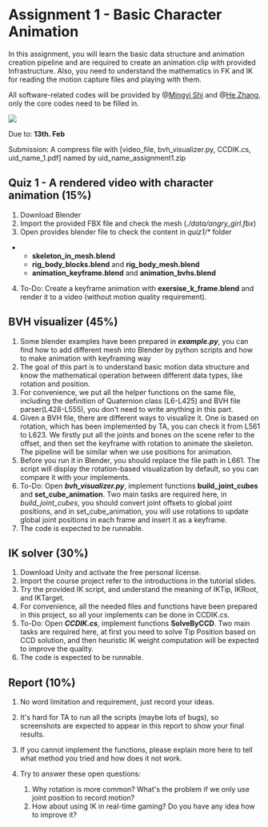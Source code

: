 # Assignment 1 - Basic Character Animation

In this assignment, you will learn the basic data structure and animation creation pipeline and are required to create an animation clip with provided Infrastructure. Also, you need to understand the mathematics in FK and IK for reading the motion capture files and playing with them.

All software-related codes will be provided by @[Mingyi Shi](https://rubbly.cn/) and @[He Zhang](https://cghezhang.github.io/), only the core codes need to be filled in.

![](https://user-images.githubusercontent.com/7709951/150998067-5652b8aa-54fc-43e4-8eb6-2020ebe2067c.png)

Due to: **13th. Feb**

Submission: A compress file with [video_file, bvh_visualizer.py, CCDIK.cs, uid_name_1.pdf] named by uid_name_assignment1.zip 



## Quiz 1 - A rendered video with character animation (15%)

1. Download Blender
2. Import the provided FBX file and check the mesh (*./data/angry_girl.fbx*)
3. Open provides blender file to check the content in *quiz1/\** folder 

- - **skeleton_in_mesh.blend**   
  - **rig_body_blocks.blend** and **rig_body_mesh.blend**
  - **animation_keyframe.blend** and **animation_bvhs.blend**

4. To-Do: Create a keyframe animation with **exersise_k_frame.blend** and render it to a video (without motion quality requirement).



## BVH visualizer  (45%)

1. Some blender examples have been prepared in ***example.py***, you can find how to add different mesh into Blender by python scripts and how to make animation with keyframing way
2. The goal of this part is to understand basic motion data structure and know the mathematical operation between different data types, like rotation and position.
3. For convenience, we put all the helper functions on the same file, including the definition of Quaternion class (L6-L425) and BVH file parser(L428-L555), you don't need to write anything in this part. 
4. Given a BVH file, there are different ways to visualize it. One is based on rotation, which has been implemented by TA, you can check it from L561 to L623. We firstly put all the joints and bones on the scene refer to the offset, and then set the keyframe with rotation to animate the skeleton. The pipeline will be similar when we use positions for animation.
5. Before you run it in Blender, you should replace the file path in L661. The script will display the rotation-based visualization by default, so you can compare it with your implements.
6. To-Do: Open ***bvh_visualizer.py***, implement functions **build_joint_cubes** and **set_cube_animation**. Two main tasks are required here, in *build_joint_cubes*, you should convert joint offsets to global joint positions, and in set_cube_animation, you will use rotations to update global joint positions in each frame and insert it as a keyframe. 
7. The code is expected to be runnable.



## IK solver (30%)

1. Download Unity and activate the free personal license.
2. Import the course project refer to the introductions in the tutorial slides.
3. Try the provided IK script, and understand the meaning of IKTip, IKRoot, and IKTarget.
4. For convenience, all the needed files and functions have been prepared in this project, so all your implements can be done in CCDIK.cs.
5. To-Do: Open ***CCDIK.cs***, implement functions **SolveByCCD**. Two main tasks are required here, at first you need to solve Tip Position based on CCD solution, and then heuristic IK weight computation will be expected to improve the quality. 
6. The code is expected to be runnable.



## Report (10%)

1. No word limitation and requirement, just record your ideas. 

2. It's hard for TA to run all the scripts (maybe lots of bugs), so screenshots are expected to appear in this report to show your final results.

3. If you cannot implement the functions, please explain more here to tell what method you tried and how does it not work. 

4. Try to answer these open questions:

    1. Why rotation is more common? What's the problem if we only use joint position to record motion?
    2. How about using IK in real-time gaming? Do you have any idea how to improve it?